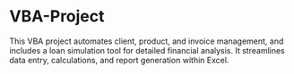 # VBA-Project
This VBA project automates client, product, and invoice management, and includes a loan simulation tool for detailed financial analysis. It streamlines data entry, calculations, and report generation within Excel.
